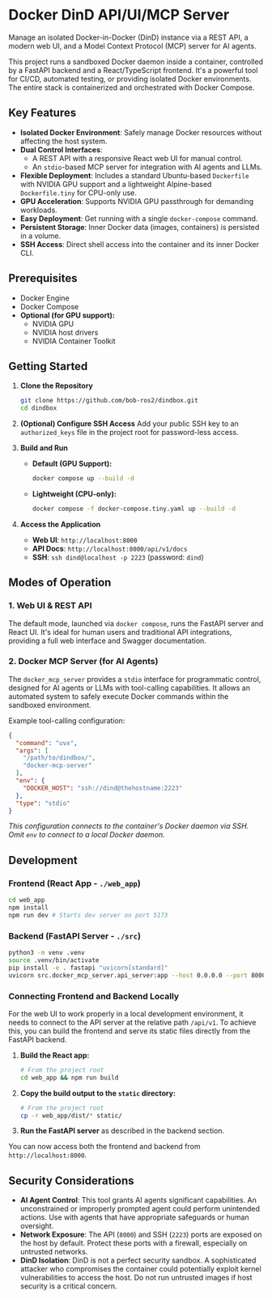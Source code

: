 # Docker DinD API/UI/MCP Server

Manage an isolated Docker-in-Docker (DinD) instance via a REST API, a modern web UI, and a Model Context Protocol (MCP) server for AI agents.

This project runs a sandboxed Docker daemon inside a container, controlled by a FastAPI backend and a React/TypeScript frontend. It's a powerful tool for CI/CD, automated testing, or providing isolated Docker environments. The entire stack is containerized and orchestrated with Docker Compose.

## Key Features

-   **Isolated Docker Environment**: Safely manage Docker resources without affecting the host system.
-   **Dual Control Interfaces**:
    -   A REST API with a responsive React web UI for manual control.
    -   An `stdio`-based MCP server for integration with AI agents and LLMs.
-   **Flexible Deployment**: Includes a standard Ubuntu-based `Dockerfile` with NVIDIA GPU support and a lightweight Alpine-based `Dockerfile.tiny` for CPU-only use.
-   **GPU Acceleration**: Supports NVIDIA GPU passthrough for demanding workloads.
-   **Easy Deployment**: Get running with a single `docker-compose` command.
-   **Persistent Storage**: Inner Docker data (images, containers) is persisted in a volume.
-   **SSH Access**: Direct shell access into the container and its inner Docker CLI.

## Prerequisites

-   Docker Engine
-   Docker Compose
-   **Optional (for GPU support):**
    -   NVIDIA GPU
    -   NVIDIA host drivers
    -   NVIDIA Container Toolkit

## Getting Started

1.  **Clone the Repository**
    ```bash
    git clone https://github.com/bob-ros2/dindbox.git
    cd dindbox
    ```

2.  **(Optional) Configure SSH Access**
    Add your public SSH key to an `authorized_keys` file in the project root for password-less access.

3.  **Build and Run**

    -   **Default (GPU Support):**
        ```bash
        docker compose up --build -d
        ```

    -   **Lightweight (CPU-only):**
        ```bash
        docker compose -f docker-compose.tiny.yaml up --build -d
        ```

4.  **Access the Application**
    -   **Web UI**: `http://localhost:8000`
    -   **API Docs**: `http://localhost:8000/api/v1/docs`
    -   **SSH**: `ssh dind@localhost -p 2223` (password: `dind`)

## Modes of Operation

### 1. Web UI & REST API

The default mode, launched via `docker compose`, runs the FastAPI server and React UI. It's ideal for human users and traditional API integrations, providing a full web interface and Swagger documentation.

### 2. Docker MCP Server (for AI Agents)

The `docker_mcp_server` provides a `stdio` interface for programmatic control, designed for AI agents or LLMs with tool-calling capabilities. It allows an automated system to safely execute Docker commands within the sandboxed environment.

Example tool-calling configuration:
```json
{
  "command": "uvx",
  "args": [
    "/path/to/dindbox/",
    "docker-mcp-server"
  ],
  "env": {
    "DOCKER_HOST": "ssh://dind@thehostname:2223"
  },
  "type": "stdio"
}
```
*This configuration connects to the container's Docker daemon via SSH. Omit `env` to connect to a local Docker daemon.*

## Development

### Frontend (React App - `./web_app`)

```bash
cd web_app
npm install
npm run dev # Starts dev server on port 5173
```

### Backend (FastAPI Server - `./src`)

```bash
python3 -m venv .venv
source .venv/bin/activate
pip install -e . fastapi "uvicorn[standard]"
uvicorn src.docker_mcp_server.api_server:app --host 0.0.0.0 --port 8000 --reload
```

### Connecting Frontend and Backend Locally

For the web UI to work properly in a local development environment, it needs to connect to the API server at the relative path `/api/v1`. To achieve this, you can build the frontend and serve its static files directly from the FastAPI backend.

1.  **Build the React app:**
    ```bash
    # From the project root
    cd web_app && npm run build
    ```

2.  **Copy the build output to the `static` directory:**
    ```bash
    # From the project root
    cp -r web_app/dist/* static/
    ```

3.  **Run the FastAPI server** as described in the backend section.

You can now access both the frontend and backend from `http://localhost:8000`.

## Security Considerations

-   **AI Agent Control**: This tool grants AI agents significant capabilities. An unconstrained or improperly prompted agent could perform unintended actions. Use with agents that have appropriate safeguards or human oversight.
-   **Network Exposure**: The API (`8000`) and SSH (`2223`) ports are exposed on the host by default. Protect these ports with a firewall, especially on untrusted networks.
-   **DinD Isolation**: DinD is not a perfect security sandbox. A sophisticated attacker who compromises the container could potentially exploit kernel vulnerabilities to access the host. Do not run untrusted images if host security is a critical concern.
